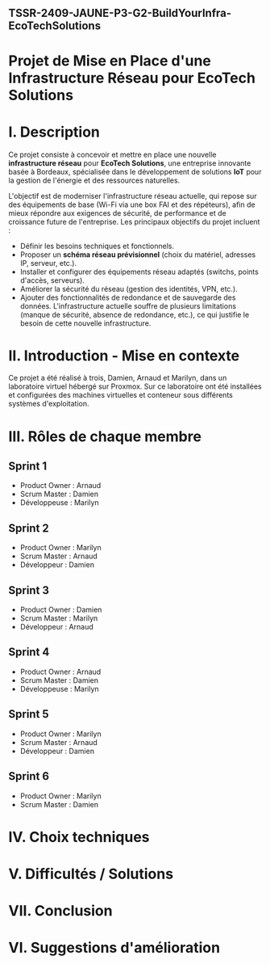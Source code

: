## TSSR-2409-JAUNE-P3-G2-BuildYourInfra-EcoTechSolutions
# Projet de Mise en Place d'une Infrastructure Réseau pour EcoTech Solutions

# I. Description
Ce projet consiste à concevoir et mettre en place une nouvelle **infrastructure réseau** pour **EcoTech Solutions**, une entreprise innovante basée à Bordeaux, spécialisée dans le développement de solutions **IoT** pour la gestion de l'énergie et des ressources naturelles. 

L'objectif est de moderniser l'infrastructure réseau actuelle, qui repose sur des équipements de base (Wi-Fi via une box FAI et des répéteurs), afin de mieux répondre aux exigences de sécurité, de performance et de croissance future de l'entreprise.
Les principaux objectifs du projet incluent :
- Définir les besoins techniques et fonctionnels.
- Proposer un **schéma réseau prévisionnel** (choix du matériel, adresses IP, serveur, etc.).
- Installer et configurer des équipements réseau adaptés (switchs, points d'accès, serveurs).
- Améliorer la sécurité du réseau (gestion des identités, VPN, etc.).
- Ajouter des fonctionnalités de redondance et de sauvegarde des données.
L'infrastructure actuelle souffre de plusieurs limitations (manque de sécurité, absence de redondance, etc.), ce qui justifie le besoin de cette nouvelle infrastructure.

# II. Introduction - Mise en contexte
Ce projet a été réalisé à trois, Damien, Arnaud et Marilyn, dans un laboratoire virtuel hébergé sur Proxmox. Sur ce laboratoire ont été installées et configurées des machines virtuelles et conteneur sous différents systèmes d'exploitation. 

# III. Rôles de chaque membre
## Sprint 1
- Product Owner : Arnaud
- Scrum Master : Damien
- Développeuse : Marilyn
## Sprint 2
- Product Owner : Marilyn
- Scrum Master : Arnaud
- Développeur : Damien
## Sprint 3
- Product Owner : Damien
- Scrum Master : Marilyn
- Développeur : Arnaud
## Sprint 4
- Product Owner : Arnaud
- Scrum Master : Damien
- Développeuse : Marilyn
## Sprint 5
- Product Owner : Marilyn
- Scrum Master : Arnaud
- Développeur : Damien
## Sprint 6
- Product Owner : Marilyn
- Scrum Master : Damien
  
 # IV. Choix techniques

 # V. Difficultés / Solutions

 # VII. Conclusion

 # VI. Suggestions d'amélioration

  

